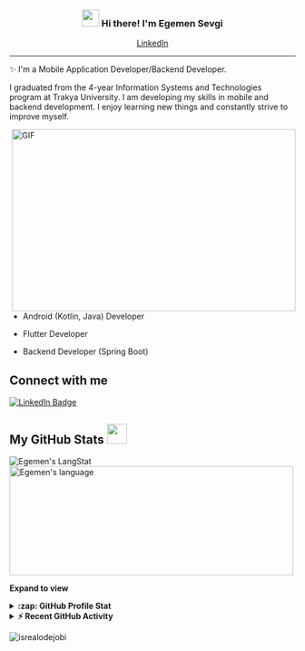 <!-- Heading -->
<h3 align="center"><img src = "https://raw.githubusercontent.com/MartinHeinz/MartinHeinz/master/wave.gif" width = 30px> Hi there! I'm Egemen Sevgi</h3>

<!-- Profile Views -->

<p align="center">
  <a href="https://www.linkedin.com/in/egemen-sevgi-813925206/">LinkedIn</a>
</p>

 <!-- About section -->

---
✨ I'm a Mobile Application Developer/Backend Developer. 

I graduated from the 4-year Information Systems and Technologies program at Trakya University. I am developing my skills in mobile and backend development. I enjoy learning new things and constantly strive to improve myself.

<!-- code gif-->
<img align="right" alt="GIF" src="./code.gif" width="500" height="320" />

- Android (Kotlin, Java) Developer

- Flutter Developer

- Backend Developer (Spring Boot)

<!-- About section: END -->


<!-- Conecct section -->

<h2>Connect with me </h3>
    <p>
        <a href="https://www.linkedin.com/in/egemen-sevgi-813925206/"><img src="https://img.shields.io/badge/-Egemen%20Sevgi%20-blue?style=plastic&amp;labelColor=blue&amp;logo=LinkedIn&amp;link=https://linkedin.com/in/egwuenugift" alt="LinkedIn Badge"></a> 
   </p>

 <!-- Conecct section: END -->
 
  <!-- GitHub section -->

 ##  My GitHub Stats <img src = "https://i.pinimg.com/originals/65/c4/f4/65c4f452571be1261e9c623f7da488ac.gif" width = 35px> 
 
 <div>
   <img align="center" src="https://github-readme-streak-stats.herokuapp.com/?user=Egemendokkodo" alt="Egemen's LangStat" />
  <img align="center" src="https://github-readme-stats.vercel.app/api/top-langs?username=Egemendokkodo&langs_count=10&show_icons=true&locale=en&layout=compact&theme=light" alt="Egemen's language" height="192px"  width="500px"/>
</div>

**Expand to view**
<details>
  <summary><b>:zap: GitHub Profile Stat</b></summary>
  <img src="https://github-readme-stats.anuraghazra1.vercel.app/api?username=EgemenDokkodo&show_icons=true" />
</details>
<details>
  <summary><b>⚡ Recent GitHub Activity</b></summary>
  <br/>
   <a href="https://github.com/Egemendokkodo/"><img alt="Egemen's Activity Graph" src="https://activity-graph.herokuapp.com/graph?username=Egemendokkodo&custom_title=Egemen's%20Contribution%20Graph&theme=react-dark" /></a>
  <br/>
</details>

<!-- GitHub section: END -->

<!-- Profile Views -->

<p align="left"> <img src="https://komarev.com/ghpvc/?username=Egemendokkodo&label=Profile%20views&color=0e75b6&style=flat" alt="isrealodejobi" />
</p>

<!-- THE END -->


<!--
**lauragift21/lauragift21** is a ✨ _special_ ✨ repository because its `README.md` (this file) appears on your GitHub profile.

Here are some ideas to get you started:

- 🔭 I’m currently working on ...
- 🌱 I’m currently learning ...
- 👯 I’m looking to collaborate on ...
- 🤔 I’m looking for help with ...
- 💬 Ask me about ...
- 📫 How to reach me: ...
- 😄 Pronouns: ...
- ⚡ Fun fact: ...
-->
